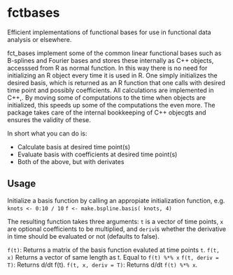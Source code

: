 # fctbases
Efficient implementations of functional bases for use in functional data analysis or elsewhere.

fct_bases implement some of the common linear functional bases such as B-splines and Fourier bases and stores these internally as C++ objects, accesssed from R as normal function. In this way there is no need for initializing an R object every time it is used in R. One simply initializes the desired basis, which is returned as an R function that one calls with desired time point and possibly coefficients. All calculations are implemented in C++,. By  moving some of computations to the time when objects are initialized, this speeds up some of the computations the even more.
The package takes care of the internal bookkeeping of C++ objecgts and ensures the validity of these. 

In short what you can do is:

* Calculate basis at desired time point(s)
* Evaluate basis with coefficients at desired time point(s)
* Both of the above, but with derivates

## Usage
Initialize a basis function by calling an appropiate initialization function, e.g.
`knots <- 0:10 / 10`
`f <- make.bspline.basis( knots, 4)`



The resulting function takes three arguments: `t` is a vector of time points, `x` are optional coefficients to be multiplied, and `deriv`is whether the derivative in time should be evaluated or not (defaults to false). 

`f(t)`: Returns a matrix of the basis function evaluted at time points `t`.
`f(t, x)` Returns a vector of same length as t. Equal to `f(t) %*% x`
`f(t, deriv = T)`: Returns d/dt f(t).
`f(t, x, deriv = T)`: Returns d/dt `f(t) %*% x`.

